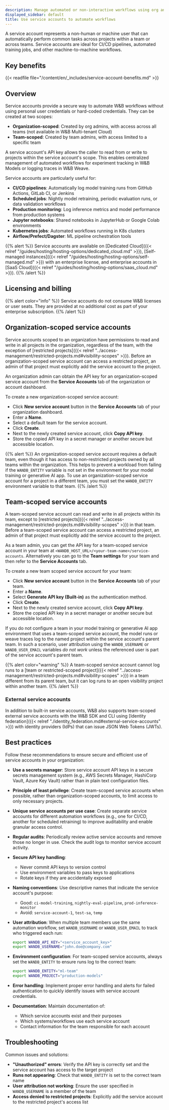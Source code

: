 ```yaml
---
description: Manage automated or non-interactive workflows using org and team scoped service accounts
displayed_sidebar: default
title: Use service accounts to automate workflows
---
```


A service account represents a non-human or machine user that can automatically perform common tasks across projects within a team or across teams. Service accounts are ideal for CI/CD pipelines, automated training jobs, and other machine-to-machine workflows.

## Key benefits

{{< readfile file="/content/en/_includes/service-account-benefits.md" >}}

## Overview

Service accounts provide a secure way to automate W&B workflows without using personal user credentials or hard-coded credentials. They can be created at two scopes:

- **Organization-scoped**: Created by org admins, with access across all teams (not available in W&B Multi-tenant Cloud)
- **Team-scoped**: Created by team admins, with access limited to a specific team
	
A service account's API key allows the caller to read from or write to projects within the service account's scope. This enables centralized management of automated workflows for experiment tracking in W&B Models or logging traces in W&B Weave.

Service accounts are particularly useful for:
- **CI/CD pipelines**: Automatically log model training runs from GitHub Actions, GitLab CI, or Jenkins
- **Scheduled jobs**: Nightly model retraining, periodic evaluation runs, or data validation workflows
- **Production monitoring**: Log inference metrics and model performance from production systems
- **Jupyter notebooks**: Shared notebooks in JupyterHub or Google Colab environments
- **Kubernetes jobs**: Automated workflows running in K8s clusters
- **Airflow/Prefect/Dagster**: ML pipeline orchestration tools

{{% alert %}}
Service accounts are available on [Dedicated Cloud]({{< relref "/guides/hosting/hosting-options/dedicated_cloud.md" >}}), [Self-managed instances]({{< relref "/guides/hosting/hosting-options/self-managed.md" >}}) with an enterprise license, and enterprise accounts in [SaaS Cloud]({{< relref "/guides/hosting/hosting-options/saas_cloud.md" >}}).
{{% /alert %}}

## Licensing and billing

{{% alert color="info" %}}
Service accounts do not consume W&B licenses or user seats. They are provided at no additional cost as part of your enterprise subscription.
{{% /alert %}}

## Organization-scoped service accounts

Service accounts scoped to an organization have permissions to read and write in all projects in the organization, regardless of the team, with the exception of [restricted projects]({{< relref "../access-management/restricted-projects.md#visibility-scopes" >}}). Before an organization-scoped service account can access a restricted project, an admin of that project must explicitly add the service account to the project.

An organization admin can obtain the API key for an organization-scoped service account from the **Service Accounts** tab of the organization or account dashboard.

To create a new organization-scoped service account:

* Click **New service account** button in the **Service Accounts** tab of your organization dashboard.
* Enter a **Name**.
* Select a default team for the service account.
* Click **Create**.
* Next to the newly created service account, click **Copy API key**.
* Store the copied API key in a secret manager or another secure but accessible location.

{{% alert %}}
An organization-scoped service account requires a default team, even though it has access to non-restricted projects owned by all teams within the organization. This helps to prevent a workload from failing if the `WANDB_ENTITY` variable is not set in the environment for your model training or generative AI app. To use an organization-scoped service account for a project in a different team, you must set the `WANDB_ENTITY` environment variable to that team.
{{% /alert %}}

## Team-scoped service accounts

A team-scoped service account can read and write in all projects within its team, except to [restricted projects]({{< relref "../access-management/restricted-projects.md#visibility-scopes" >}}) in that team. Before a team-scoped service account can access a restricted project, an admin of that project must explicitly add the service account to the project.

As a team admin, you can get the API key for a team-scoped service account in your team at `<WANDB_HOST_URL>/<your-team-name>/service-accounts`. Alternatively you can go to the **Team settings** for your team and then refer to the **Service Accounts** tab.

To create a new team scoped service account for your team:

* Click **New service account** button in the **Service Accounts** tab of your team.
* Enter a **Name**.
* Select **Generate API key (Built-in)** as the authentication method.
* Click **Create**.
* Next to the newly created service account, click **Copy API key**.
* Store the copied API key in a secret manager or another secure but accessible location.

If you do not configure a team in your model training or generative AI app environment that uses a team-scoped service account, the model runs or weave traces log to the named project within the service account's parent team. In such a scenario, user attribution using the `WANDB_USERNAME` or `WANDB_USER_EMAIL` variables _do not work_ unless the referenced user is part of the service account's parent team.

{{% alert color="warning" %}}
A team-scoped service account cannot log runs to a [team or restricted-scoped project]({{< relref "../access-management/restricted-projects.md#visibility-scopes" >}}) in a team different from its parent team, but it can log runs to an open visibility project within another team.
{{% /alert %}}

### External service accounts

In addition to built-in service accounts, W&B also supports team-scoped external service accounts with the W&B SDK and CLI using [Identity federation]({{< relref "./identity_federation.md#external-service-accounts" >}}) with identity providers (IdPs) that can issue JSON Web Tokens (JWTs).

## Best practices

Follow these recommendations to ensure secure and efficient use of service accounts in your organization:

- **Use a secrets manager**: Store service account API keys in a secure secrets management system (e.g., AWS Secrets Manager, HashiCorp Vault, Azure Key Vault) rather than in plain text configuration files.

- **Principle of least privilege**: Create team-scoped service accounts when possible, rather than organization-scoped accounts, to limit access to only necessary projects.

- **Unique service accounts per use case**: Create separate service accounts for different automation workflows (e.g., one for CI/CD, another for scheduled retraining) to improve auditability and enable granular access control.

- **Regular audits**: Periodically review active service accounts and remove those no longer in use. Check the audit logs to monitor service account activity.

- **Secure API key handling**: 
  - Never commit API keys to version control
  - Use environment variables to pass keys to applications
  - Rotate keys if they are accidentally exposed

- **Naming conventions**: Use descriptive names that indicate the service account's purpose:
  - Good: `ci-model-training`, `nightly-eval-pipeline`, `prod-inference-monitor`
  - Avoid: `service-account-1`, `test-sa`, `temp`

- **User attribution**: When multiple team members use the same automation workflow, set `WANDB_USERNAME` or `WANDB_USER_EMAIL` to track who triggered each run:
  ```bash
  export WANDB_API_KEY="<service_account_key>"
  export WANDB_USERNAME="john.doe@company.com"
  ```

- **Environment configuration**: For team-scoped service accounts, always set the `WANDB_ENTITY` to ensure runs log to the correct team:
  ```bash
  export WANDB_ENTITY="ml-team"
  export WANDB_PROJECT="production-models"
  ```

- **Error handling**: Implement proper error handling and alerts for failed authentication to quickly identify issues with service account credentials.

- **Documentation**: Maintain documentation of:
  - Which service accounts exist and their purposes
  - Which systems/workflows use each service account
  - Contact information for the team responsible for each account

## Troubleshooting

Common issues and solutions:

- **"Unauthorized" errors**: Verify the API key is correctly set and the service account has access to the target project
- **Runs not appearing**: Check that `WANDB_ENTITY` is set to the correct team name
- **User attribution not working**: Ensure the user specified in `WANDB_USERNAME` is a member of the team
- **Access denied to restricted projects**: Explicitly add the service account to the restricted project's access list